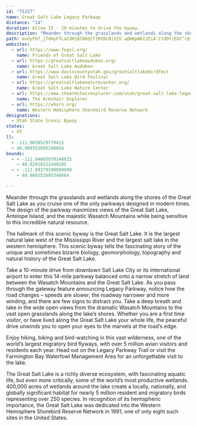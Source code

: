 ```yaml
---
id: "75227"
name: Great Salt Lake Legacy Parkway
distance: "14"
duration: Allow 15 - 20 minutes to drive the byway.
description: "Meander through the grasslands and wetlands along the shores of the Great Salt Lake as you cruise one of the\r\nonly parkways designed in modern times. The design of the parkway maximizes views of the Great Salt Lake, Antelope\r\nIsland, and the majestic Wasatch Mountains while being sensitive to this incredible natural resource."
path: mvdyFbf_jTdHyFfLaCdH}@lBk@|T}MtDcB|U{G`a@mKpWkIzEiA`CYdDY|EGt^r@`_@PvYW|Sa@fLElUZz\JnAP`E`AvDvBxDtDrIzJzE`FnDbClDrAbB^hWzC`HjAxA`@zB~@nEfDlB`ChBdDnBxFlDnMtArEvBxE|BzDbCtCzBxBd[lYpIhJfGbIfEfGnCvF|DhJ|BlElDlGjTzVbNhPlHpHvCvB|G~CvI`DpI~BlDt@|F|@vKt@`Rp@bEVjo@lB|Fj@zJhFbUxNlKnG~DxA~Dj@bDDzbAcExd@g@nKe@`\{FbCYfE?hEx@TJnBt@vCfBnLtMjLzH
websites:
  - url: https://www.fogsl.org/
    name: Friends of Great Salt Lake
  - url: https://greatsaltlakeaudubon.org/
    name: Great Salt Lake Audubon
  - url: https://www.daviscountyutah.gov/greatsaltlakebirdfest
    name: Great Salt Lake Bird Festival
  - url: https://greatsaltlakenaturecenter.org/
    name: Great Salt Lake Nature Center
  - url: https://www.thearmchairexplorer.com/utah/great-salt-lake-legacy-parkway.php
    name: The Armchair Explorer
  - url: https://whsrn.org/
    name: Western Hemisphere Shorebird Reserve Network
designations:
  - Utah State Scenic Byway
states:
  - UT
ll:
  - -111.9038529779415
  - 40.989352695348664
bounds:
  - - -111.94665970148925
    - 40.82910212449205
  - - -111.89279199999999
    - 40.989352695348664

---
```


Meander through the grasslands and wetlands along the shores of the Great Salt Lake as you cruise one of the only parkways designed in modern times. The design of the parkway maximizes views of the Great Salt Lake, Antelope Island, and the majestic Wasatch Mountains while being sensitive to this incredible natural resource.

The hallmark of this scenic byway is the Great Salt Lake. It is the largest natural lake west of the Mississippi River and the largest salt lake in the western hemisphere. This scenic byway tells the fascinating story of the unique and sometimes bizarre biology, geomorphology, topography and natural history of the Great Salt Lake.

Take a 10-minute drive from downtown Salt Lake City or its international airport to enter this 14-mile parkway balanced onto a narrow stretch of land between the Wasatch Mountains and the Great Salt Lake. As you pass through the gateway feature announcing Legacy Parkway, notice how the road changes – speeds are slower, the roadway narrower and more winding, and there are few signs to distract you. Take a deep breath and take in the wide open views from the dramatic Wasatch Mountains to the vast open grasslands along the lake’s shores. Whether you are a first time visitor, or have lived along the Great Salt Lake your whole life, the peaceful drive unwinds you to open your eyes to the marvels at the road’s edge.

Enjoy hiking, biking and bird-watching in this vast wilderness, one of the world’s largest migratory bird flyways, with over 5 million avian visitors and residents each year. Head out on the Legacy Parkway Trail or visit the Farmington Bay Waterfowl Management Area for an unforgettable visit to the lake.

The Great Salt Lake is a richly diverse ecosystem, with fascinating aquatic life, but even more critically, some of the world’s most productive wetlands. 400,000 acres of wetlands around the lake create a locally, nationally, and globally significant habitat for nearly 5 million resident and migratory birds representing over 250 species. In recognition of its hemispheric importance, the Great Salt Lake was dedicated into the Western Hemisphere Shorebird Reserve Network in 1991, one of only eight such sites in the United States.
